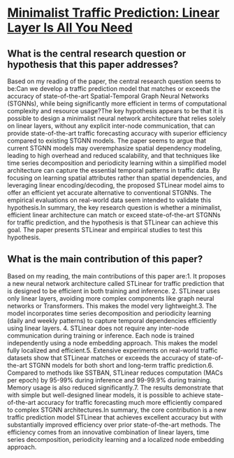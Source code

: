 # [Minimalist Traffic Prediction: Linear Layer Is All You Need](https://arxiv.org/abs/2308.10276)

## What is the central research question or hypothesis that this paper addresses?

Based on my reading of the paper, the central research question seems to be:Can we develop a traffic prediction model that matches or exceeds the accuracy of state-of-the-art Spatial-Temporal Graph Neural Networks (STGNNs), while being significantly more efficient in terms of computational complexity and resource usage?The key hypothesis appears to be that it is possible to design a minimalist neural network architecture that relies solely on linear layers, without any explicit inter-node communication, that can provide state-of-the-art traffic forecasting accuracy with superior efficiency compared to existing STGNN models. The paper seems to argue that current STGNN models may overemphasize spatial dependency modeling, leading to high overhead and reduced scalability, and that techniques like time series decomposition and periodicity learning within a simplified model architecture can capture the essential temporal patterns in traffic data. By focusing on learning spatial attributes rather than spatial dependencies, and leveraging linear encoding/decoding, the proposed STLinear model aims to offer an efficient yet accurate alternative to conventional STGNNs. The empirical evaluations on real-world data seem intended to validate this hypothesis.In summary, the key research question is whether a minimalist, efficient linear architecture can match or exceed state-of-the-art STGNNs for traffic prediction, and the hypothesis is that STLinear can achieve this goal. The paper presents STLinear and empirical studies to test this hypothesis.


## What is the main contribution of this paper?

Based on my reading, the main contributions of this paper are:1. It proposes a new neural network architecture called STLinear for traffic prediction that is designed to be efficient in both training and inference. 2. STLinear uses only linear layers, avoiding more complex components like graph neural networks or Transformers. This makes the model very lightweight.3. The model incorporates time series decomposition and periodicity learning (daily and weekly patterns) to capture temporal dependencies efficiently using linear layers. 4. STLinear does not require any inter-node communication during training or inference. Each node is trained independently using a node embedding approach. This makes the model fully localized and efficient.5. Extensive experiments on real-world traffic datasets show that STLinear matches or exceeds the accuracy of state-of-the-art STGNN models for both short and long-term traffic prediction.6. Compared to methods like SSTBAN, STLinear reduces computation (MACs per epoch) by 95-99% during inference and 99-99.9% during training. Memory usage is also reduced significantly.7. The results demonstrate that with simple but well-designed linear models, it is possible to achieve state-of-the-art accuracy for traffic forecasting much more efficiently compared to complex STGNN architectures.In summary, the core contribution is a new traffic prediction model STLinear that achieves excellent accuracy but with substantially improved efficiency over prior state-of-the-art methods. The efficiency comes from an innovative combination of linear layers, time series decomposition, periodicity learning and a localized node embedding approach.
